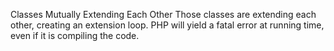 Classes Mutually Extending Each Other
Those classes are extending each other, creating an extension loop. PHP will yield a fatal error at running time, even if it is compiling the code.

<?php

// This code is lintable but won't run
class Foo extends Bar { }
class Bar extends Foo { }

// The loop may be quite large
class Foo extends Bar { }
class Bar extends Bar2 { }
class Bar2 extends Foo { }

?>

